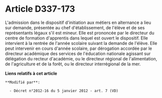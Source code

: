 # Article D337-173

L'admission dans le dispositif d'initiation aux métiers en alternance a lieu sur demande, présentée au chef d'établissement,
de l'élève et de ses représentants légaux s'il est mineur. Elle est prononcée par le directeur du centre de formation
d'apprentis dans lequel est ouvert le dispositif. Elle intervient à la rentrée de l'année scolaire suivant la demande de
l'élève. Elle peut intervenir en cours d'année scolaire, par dérogation accordée par               le directeur académique
des services de l'éducation nationale agissant sur délégation du recteur d'académie, ou le directeur régional de
l'alimentation, de l'agriculture et de la forêt, ou le directeur interrégional de la mer.

**Liens relatifs à cet article**

	**Modifié par**:

	  - Décret n°2012-16 du 5 janvier 2012 - art. 7 (VD)
